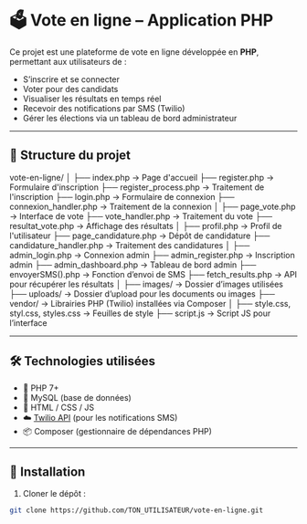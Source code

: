 # 🗳️ Vote en ligne – Application PHP

Ce projet est une plateforme de vote en ligne développée en **PHP**, permettant aux utilisateurs de :
- S’inscrire et se connecter
- Voter pour des candidats
- Visualiser les résultats en temps réel
- Recevoir des notifications par SMS (Twilio)
- Gérer les élections via un tableau de bord administrateur

---

## 📁 Structure du projet

vote-en-ligne/
│
├── index.php → Page d'accueil
├── register.php → Formulaire d'inscription
├── register_process.php → Traitement de l'inscription
├── login.php → Formulaire de connexion
├── connexion_handler.php → Traitement de la connexion
│
├── page_vote.php → Interface de vote
├── vote_handler.php → Traitement du vote
├── resultat_vote.php → Affichage des résultats
│
├── profil.php → Profil de l'utilisateur
├── page_candidature.php → Dépôt de candidature
├── candidature_handler.php → Traitement des candidatures
│
├── admin_login.php → Connexion admin
├── admin_register.php → Inscription admin
├── admin_dashboard.php → Tableau de bord admin
├── envoyerSMS().php → Fonction d’envoi de SMS
├── fetch_results.php → API pour récupérer les résultats
│
├── images/ → Dossier d’images utilisées
├── uploads/ → Dossier d’upload pour les documents ou images
├── vendor/ → Librairies PHP (Twilio) installées via Composer
│
├── style.css, styl.css, styles.css → Feuilles de style
├── script.js → Script JS pour l’interface


---

## 🛠️ Technologies utilisées

- 🐘 PHP 7+
- 🐬 MySQL (base de données)
- 🎨 HTML / CSS / JS
- ☁️ [Twilio API](https://www.twilio.com/) (pour les notifications SMS)
- 📦 Composer (gestionnaire de dépendances PHP)

---

## 🚀 Installation

1. Cloner le dépôt :

```bash
git clone https://github.com/TON_UTILISATEUR/vote-en-ligne.git
